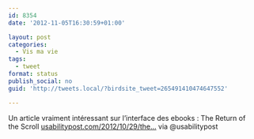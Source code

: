 ```yaml
---
id: 8354
date: '2012-11-05T16:30:59+01:00'

layout: post
categories:
  - Vis ma vie
tags:
  - tweet
format: status
publish_social: no
guid: 'http://tweets.local/?birdsite_tweet=265491410474647552'

---
```


Un article vraiment intéressant sur l’interface des ebooks : The Return of the Scroll [usabilitypost.com/2012/10/29/the…](http://www.usabilitypost.com/2012/10/29/the-return-of-the-scroll/) via @usabilitypost